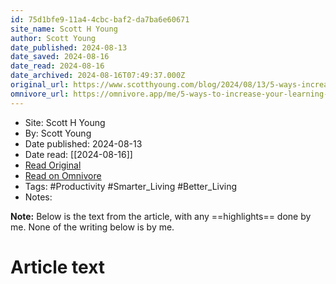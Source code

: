 ```yaml
---
id: 75d1bfe9-11a4-4cbc-baf2-da7ba6e60671
site_name: Scott H Young
author: Scott Young
date_published: 2024-08-13
date_saved: 2024-08-16
date_read: 2024-08-16
date_archived: 2024-08-16T07:49:37.000Z
original_url: https://www.scotthyoung.com/blog/2024/08/13/5-ways-increase-your-learning/?ck_subscriber_id=2697299274
omnivore_url: https://omnivore.app/me/5-ways-to-increase-your-learning-throughput-scott-h-young-1915a29612a
---
```


 - Site: Scott H Young
 - By: Scott Young
 - Date published: 2024-08-13
 - Date read: [[2024-08-16]]
 - [Read Original](https://www.scotthyoung.com/blog/2024/08/13/5-ways-increase-your-learning/?ck_subscriber_id=2697299274)
 - [Read on Omnivore](https://omnivore.app/me/5-ways-to-increase-your-learning-throughput-scott-h-young-1915a29612a)
 - Tags:  #Productivity  #Smarter_Living  #Better_Living 
 - Notes: 

**Note:** Below is the text from the article, with any ==highlights== done by me. None of the writing below is by me.

# Article text
